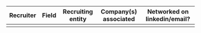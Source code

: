 
| Recruiter | Field | Recruiting entity | Company(s) associated | Networked on linkedin/email? |
| --------- | ----- | ----------------- | --------------------- | ---------------------------- |
|           |       |                   |                       |                              |
